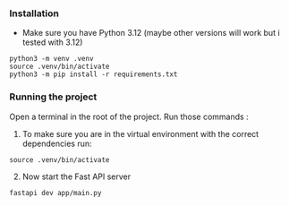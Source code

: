### Installation
- Make sure you have Python 3.12 (maybe other versions will work but i tested with 3.12)

```
python3 -m venv .venv
source .venv/bin/activate
python3 -m pip install -r requirements.txt
```


### Running the project
Open a terminal in the root of the project. Run those commands :


1. To make sure you are in the virtual environment with the correct dependencies run:
```
source .venv/bin/activate

```

2. Now start the Fast API server
```
fastapi dev app/main.py
```
